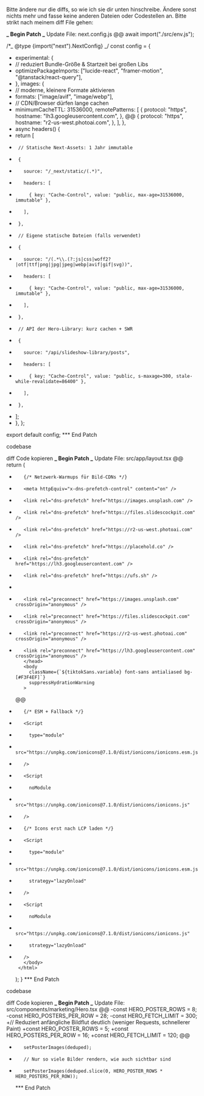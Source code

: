 Bitte ändere nur die diffs, so wie ich sie dir unten hinschreibe. Ändere sonst nichts mehr und fasse keine anderen Dateien oder Codestellen an. Bitte strikt nach meinem diff File gehen:

**_ Begin Patch
_** Update File: next.config.js
@@
await import("./src/env.js");

/\*_ @type {import("next").NextConfig} _/
const config = {

- experimental: {
- // reduziert Bundle-Größe & Startzeit bei großen Libs
- optimizePackageImports: ["lucide-react", "framer-motion", "@tanstack/react-query"],
- },
  images: {
- // moderne, kleinere Formate aktivieren
- formats: ["image/avif", "image/webp"],
- // CDN/Browser dürfen lange cachen
- minimumCacheTTL: 31536000,
  remotePatterns: [
  {
  protocol: "https",
  hostname: "lh3.googleusercontent.com",
  },
  @@
  {
  protocol: "https",
  hostname: "r2-us-west.photoai.com",
  },
  ],
  },
- async headers() {
- return [
-      // Statische Next-Assets: 1 Jahr immutable
-      {
-        source: "/_next/static/(.*)",
-        headers: [
-          { key: "Cache-Control", value: "public, max-age=31536000, immutable" },
-        ],
-      },
-      // Eigene statische Dateien (falls verwendet)
-      {
-        source: "/(.*\\.(?:js|css|woff2?|otf|ttf|png|jpg|jpeg|webp|avif|gif|svg))",
-        headers: [
-          { key: "Cache-Control", value: "public, max-age=31536000, immutable" },
-        ],
-      },
-      // API der Hero-Library: kurz cachen + SWR
-      {
-        source: "/api/slideshow-library/posts",
-        headers: [
-          { key: "Cache-Control", value: "public, s-maxage=300, stale-while-revalidate=86400" },
-        ],
-      },
- ];
- },
  };

export default config;
\*\*\* End Patch

codebase

diff
Code kopieren
**_ Begin Patch
_** Update File: src/app/layout.tsx
@@
return (

<html lang="en" suppressHydrationWarning>
<head>
<meta name="color-scheme" content="light dark" />

-        {/* Netzwerk-Warmups für Bild-CDNs */}
-        <meta httpEquiv="x-dns-prefetch-control" content="on" />
-        <link rel="dns-prefetch" href="https://images.unsplash.com" />
-        <link rel="dns-prefetch" href="https://files.slidescockpit.com" />
-        <link rel="dns-prefetch" href="https://r2-us-west.photoai.com" />
-        <link rel="dns-prefetch" href="https://placehold.co" />
-        <link rel="dns-prefetch" href="https://lh3.googleusercontent.com" />
-        <link rel="dns-prefetch" href="https://ufs.sh" />
-
-        <link rel="preconnect" href="https://images.unsplash.com" crossOrigin="anonymous" />
-        <link rel="preconnect" href="https://files.slidescockpit.com" crossOrigin="anonymous" />
-        <link rel="preconnect" href="https://r2-us-west.photoai.com" crossOrigin="anonymous" />
-        <link rel="preconnect" href="https://lh3.googleusercontent.com" crossOrigin="anonymous" />
         </head>
         <body
           className={`${tiktokSans.variable} font-sans antialiased bg-[#F3F4EF]`}
           suppressHydrationWarning
         >
  @@

*        {/* ESM + Fallback */}
*        <Script
*          type="module"
*          src="https://unpkg.com/ionicons@7.1.0/dist/ionicons/ionicons.esm.js"
*        />
*        <Script
*          noModule
*          src="https://unpkg.com/ionicons@7.1.0/dist/ionicons/ionicons.js"
*        />

-        {/* Icons erst nach LCP laden */}
-        <Script
-          type="module"
-          src="https://unpkg.com/ionicons@7.1.0/dist/ionicons/ionicons.esm.js"
-          strategy="lazyOnload"
-        />
-        <Script
-          noModule
-          src="https://unpkg.com/ionicons@7.1.0/dist/ionicons/ionicons.js"
-          strategy="lazyOnload"
-        />
         </body>
       </html>
  );
  }
  \*\*\* End Patch

codebase

diff
Code kopieren
**_ Begin Patch
_** Update File: src/components/marketing/Hero.tsx
@@
-const HERO_POSTER_ROWS = 8;
-const HERO_POSTERS_PER_ROW = 28;
-const HERO_FETCH_LIMIT = 300;
+// Reduziert anfängliche Bildflut deutlich (weniger Requests, schnellerer Paint)
+const HERO_POSTER_ROWS = 5;
+const HERO_POSTERS_PER_ROW = 16;
+const HERO_FETCH_LIMIT = 120;
@@

-        setPosterImages(deduped);

*        // Nur so viele Bilder rendern, wie auch sichtbar sind
*        setPosterImages(deduped.slice(0, HERO_POSTER_ROWS * HERO_POSTERS_PER_ROW));
  \*\*\* End Patch
